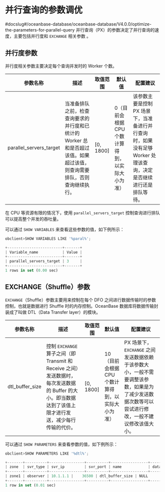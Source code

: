 并行查询的参数调优 
==============================
#docslug#/oceanbase-database/oceanbase-database/V4.0.0/optimize-the-parameters-for-parallel-query
并行查询（PX）的参数决定了并行查询的速度，主要包括并行度和 `EXCHANGE` 相关参数 。

并行度参数 
--------------------------

并行度相关参数主要决定每个查询并发时的 Worker 个数。


|        **参数名称**         |                              **描述**                              |  **取值范围**   |           **默认值**           |                            **配置建议**                            |
|-------------------------|------------------------------------------------------------------|-------------|-----------------------------|----------------------------------------------------------------|
| parallel_servers_target | 当准备排队之前，检查查询要求的并行度和已统计的 Worker 总和是否超过该值。如果超过该值，则查询需要排队，否则查询继续执行。 | \[0, 1800\] | 0（目前会根据 CPU 个数计算得到，以实际大小为准） | 该参数主要是控制 PX 场景下，当准备进行并行查询时，如果没有足够 Worker 处理该查询，决定是否继续进行还是排队等待。 |

在 CPU 等资源有限的情况下，使用 `parallel_servers_target` 控制查询进行排队可以提高整个并发的吞吐量。

可以通过 `SHOW VARIABLES` 来查看这些参数的值，如下例所示：

```javascript
obclient>SHOW VARIABLES LIKE '%paral%';

+-------------------------+-------+
| Variable_name           | Value |
+-------------------------+-------+
| parallel_servers_target | 3     |
+-------------------------+-------+
1 rows in set (0.00 sec)
```


EXCHANGE（Shuffle）参数 
----------------------------------------

`EXCHANGE`（Shuffle）参数主要用来控制在每个 DFO 之间进行数据传输时的参数控制，也就是数据进行 Shuffle 时的内存控制。OceanBase 数据库将数据传输封装成了叫做 DTL（Data Transfer layer）的模块。


|    **参数名称**     |                                             **描述**                                             |  **取值范围**   |           **默认值**            |                                    **配置建议**                                     |
|-----------------|------------------------------------------------------------------------------------------------|-------------|------------------------------|---------------------------------------------------------------------------------|
| dtl_buffer_size | 控制 `EXCHANGE` 算子之间（即Transmit 和 Receive 之间）发送数据时，每次发送数据的 Buffer 的大小。即当数据达到了该值上限才进行发送，减少每行传输的代价。 | \[0, 1800\] | 10（目前会根据 CPU 个数计算得到，以实际大小为准） | PX 场景下，`EXCHANGE` 之间发送数据依赖于该参数大小，一般不需要调整该参数，如果是为了减少发送数据次数等可以尝试进行修改，一般不建议修改该值大小。 |



可以通过 `SHOW PARAMETERS` 来查看参数的值，如下例所示：

```javascript
obclient>SHOW PARAMETERS LIKE '%dtl%';

+-------+----------+----------------+----------+-----------------+-----------+-------+---------------+----------+---------+---------+-------------------+
| zone  | svr_type | svr_ip         | svr_port | name            | data_type | value | info          | section  | scope   | source  | edit_level        |
+-------+----------+----------------+----------+-----------------+-----------+-------+---------------+----------+---------+---------+-------------------+
| zone1 | observer | 10.1.1.1 |    36500 | dtl_buffer_size | NULL      | 64K   | to be removed | OBSERVER | CLUSTER | DEFAULT | DYNAMIC_EFFECTIVE |
+-------+----------+----------------+----------+-----------------+-----------+-------+---------------+----------+---------+---------+-------------------+
1 row in set (0.01 sec)
```


